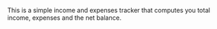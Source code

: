 This is a simple income and expenses tracker that computes you total income, expenses and the net balance.
